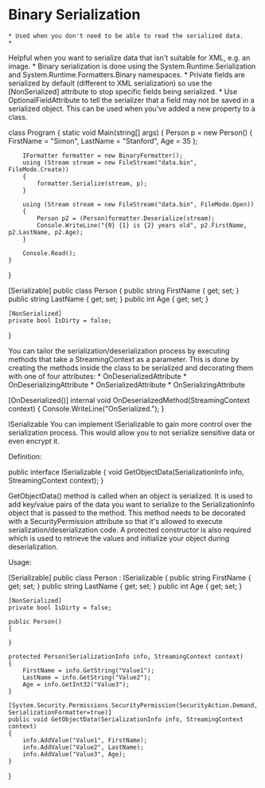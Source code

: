 # Binary Serialization


	* Used when you don't need to be able to read the serialized data.
	* 
Helpful when you want to serialize data that isn't suitable for XML, e.g. an image.
	* 
Binary serialization is done using the System.Runtime.Serialization and System.Runtime.Formatters.Binary namespaces.
	* 
Private fields are serialized by default (different to XML serialization) so use the [NonSerialized] attribute to stop specific fields being serialized.
	* 
Use OptionalFieldAttribute to tell the serializer that a field may not be saved in a serialized object. This can be used when you've added a new property to a class.




class Program
{
    static void Main(string[] args)
    {
        Person p = new Person()
        {
            FirstName = "Simon",
            LastName = "Stanford",
            Age = 35
        };

        IFormatter formatter = new BinaryFormatter();
        using (Stream stream = new FileStream("data.bin", FileMode.Create))
        {
            formatter.Serialize(stream, p);
        }

        using (Stream stream = new FileStream("data.bin", FileMode.Open))
        {
            Person p2 = (Person)formatter.Deserialize(stream);
            Console.WriteLine("{0} {1} is {2} years old", p2.FirstName, p2.LastName, p2.Age);
        }

        Console.Read();
    }
}

[Serializable]
public class Person
{
    public string FirstName { get; set; }
    public string LastName { get; set; }
    public int Age { get; set; }

    [NonSerialized]
    private bool IsDirty = false;
}


You can tailor the serialization/deserialization process by executing methods that take a StreamingContext as a parameter. This is done by creating the methods inside the class to be serialized and decorating them with one of four attributes:
	* 
OnDeserializedAttribute
	* 
OnDeserializingAttribute
	* 
OnSerializedAttribute
	* 
OnSerializingAttribute




[OnDeserialized()]
internal void OnDeserializedMethod(StreamingContext context)
{
     Console.WriteLine("OnSerialized.");
}


ISerializable
You can implement ISerializable to gain more control over the serialization process. This would allow you to not serialize sensitive data or even encrypt it.

Definition:


public interface ISerializable
{
    void GetObjectData(SerializationInfo info, StreamingContext context);
}

GetObjectData() method is called when an object is serialized. It is used to add key/value pairs of the data you want to serialize to the SerializationInfo object that is passed to the method. This method needs to be decorated with a SecurityPermission attribute so that it's allowed to execute serialization/deserialization code.  A protected constructor is also required which is used to retrieve the values and initialize your object during deserialization.

Usage:


[Serializable]
public class Person : ISerializable
{
    public string FirstName { get; set; }
    public string LastName { get; set; }
    public int Age { get; set; }

    [NonSerialized]
    private bool IsDirty = false;

    public Person()
    {

    }

    protected Person(SerializationInfo info, StreamingContext context)
    {
        FirstName = info.GetString("Value1");
        LastName = info.GetString("Value2");
        Age = info.GetInt32("Value3");
    }

    [System.Security.Permissions.SecurityPermission(SecurityAction.Demand, SerializationFormatter=true)]
    public void GetObjectData(SerializationInfo info, StreamingContext context)
    {
        info.AddValue("Value1", FirstName);
        info.AddValue("Value2", LastName);
        info.AddValue("Value3", Age);
    }
}
 
<!--stackedit_data:
eyJoaXN0b3J5IjpbMTU2MjczNTA2N119
-->